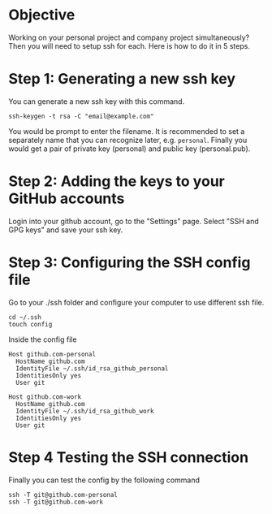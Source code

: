 # Objective

Working on your personal project and company project simultaneously? Then you will need to setup ssh for each. Here is how to do it in 5 steps.

# Step 1: Generating a new ssh key

You can generate a new ssh key with this command.

```
ssh-keygen -t rsa -C "email@example.com"
```

You would be prompt to enter the filename. It is recommended to set a separately name that you can recognize later, e.g. `personal`. Finally you would get a pair of private key (personal) and public key (personal.pub).

# Step 2: Adding the keys to your GitHub accounts

Login into your github account, go to the "Settings" page. Select "SSH and GPG keys" and save your ssh key.

# Step 3: Configuring the SSH config file

Go to your ./ssh folder and configure your computer to use different ssh file.

```
cd ~/.ssh
touch config
```

Inside the config file

```
Host github.com-personal
  HostName github.com
  IdentityFile ~/.ssh/id_rsa_github_personal
  IdentitiesOnly yes
  User git

Host github.com-work
  HostName github.com
  IdentityFile ~/.ssh/id_rsa_github_work
  IdentitiesOnly yes
  User git
```

# Step 4 Testing the SSH connection

Finally you can test the config by the following command

```
ssh -T git@github.com-personal
ssh -T git@github.com-work
```
